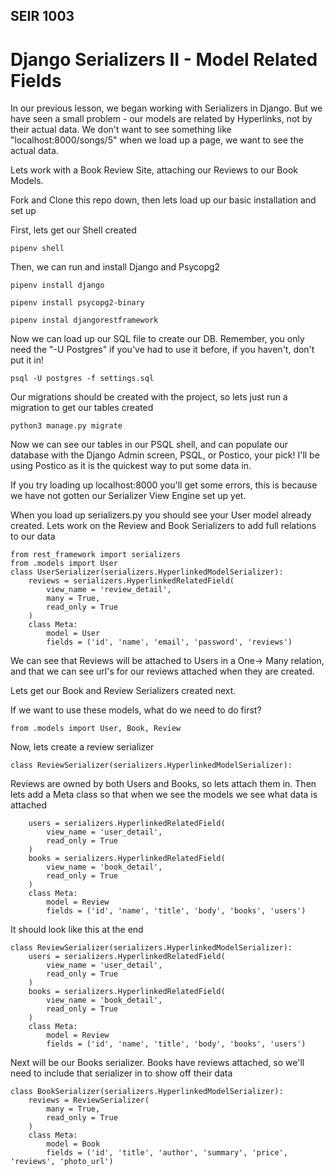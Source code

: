 ## SEIR 1003

# Django Serializers II - Model Related Fields

In our previous lesson, we began working with Serializers in Django. But we have seen a small problem - our models are related by Hyperlinks, not by their actual data. We don't want to see something like "localhost:8000/songs/5" when we load up a page, we want to see the actual data.

Lets work with a Book Review Site, attaching our Reviews to our Book Models.

Fork and Clone this repo down, then lets load up our basic installation and set up

First, lets get our Shell created

```
pipenv shell
```

Then, we can run and install Django and Psycopg2

```
pipenv install django
```


```
pipenv install psycopg2-binary
```

```
pipenv instal djangorestframework
```


Now we can load up our SQL file to create our DB. Remember, you only need the "-U Postgres" if you've had to use it before, if you haven't, don't put it in!


```
psql -U postgres -f settings.sql
```


Our migrations should be created with the project, so lets just run a migration to get our tables created

```
python3 manage.py migrate
```

Now we can see our tables in our PSQL shell, and can populate our database with the Django Admin screen, PSQL, or Postico, your pick! 
I'll be using Postico as it is the quickest way to put some data in.


If you try loading up localhost:8000 you'll get some errors, this is because we have not gotten our Serializer View Engine set up yet.


When you load up serializers.py you should see your User model already created. Lets work on the Review and Book Serializers to add full relations to our data

```
from rest_framework import serializers
from .models import User
class UserSerializer(serializers.HyperlinkedModelSerializer):
    reviews = serializers.HyperlinkedRelatedField(
        view_name = 'review_detail',
        many = True,
        read_only = True
    )
    class Meta:
        model = User
        fields = ('id', 'name', 'email', 'password', 'reviews')
```

We can see that Reviews will be attached to Users in a One-> Many relation, and that we can see url's for our reviews attached when they are created.


Lets get our Book and Review Serializers created next.

If we want to use these models, what do we need to do first?

``
from .models import User, Book, Review
``

        
Now, lets create a review serializer        
        
```        
class ReviewSerializer(serializers.HyperlinkedModelSerializer):
```


Reviews are owned by both Users and Books, so lets attach them in. Then lets add a Meta class so that when we see the models we see what data is attached

```
    users = serializers.HyperlinkedRelatedField(
        view_name = 'user_detail',
        read_only = True
    )
    books = serializers.HyperlinkedRelatedField(
        view_name = 'book_detail',
        read_only = True
    )
    class Meta:
        model = Review
        fields = ('id', 'name', 'title', 'body', 'books', 'users')    
 ```   
    
    
 It should look like this at the end   
    
```
class ReviewSerializer(serializers.HyperlinkedModelSerializer):
    users = serializers.HyperlinkedRelatedField(
        view_name = 'user_detail',
        read_only = True
    )
    books = serializers.HyperlinkedRelatedField(
        view_name = 'book_detail',
        read_only = True
    )
    class Meta:
        model = Review
        fields = ('id', 'name', 'title', 'body', 'books', 'users')
```        
    
    
    
 Next will be our Books serializer. Books have reviews attached, so we'll need to include that serializer in to show off their data 
```    
class BookSerializer(serializers.HyperlinkedModelSerializer):
    reviews = ReviewSerializer(
        many = True,
        read_only = True
    )
    class Meta:
        model = Book
        fields = ('id', 'title', 'author', 'summary', 'price', 'reviews', 'photo_url')
```

